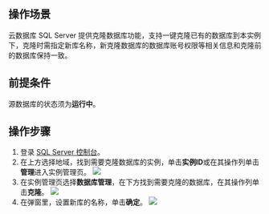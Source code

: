 ﻿## 操作场景
云数据库 SQL Server 提供克隆数据库功能，支持一键克隆已有的数据库到本实例下，克隆时需指定新库名称，新克隆数据库的数据库账号权限等相关信息和克隆前的数据库保持一致。
## 前提条件
源数据库的状态须为**运行中**。
## 操作步骤
1. 登录 [SQL Server 控制台](https://console.cloud.tencent.com/sqlserver)。
2. 在上方选择地域，找到需要克隆数据库的实例，单击**实例ID**或在其操作列单击**管理**进入实例管理页。
![](https://qcloudimg.tencent-cloud.cn/raw/b8dd6d43ac68d97d7c789d87255e44f6.png)
3. 在实例管理页选择**数据库管理**，在下方找到需要克隆的数据库，在其操作列单击**克隆**。
![](https://qcloudimg.tencent-cloud.cn/raw/d1281113c4ecf85afb7a8a80790de930.png)
4. 在弹窗里，设置新库的名称，单击**确定**。
![](https://qcloudimg.tencent-cloud.cn/raw/69a5dc8423ac7c864b4a0305c4c4248f.png)